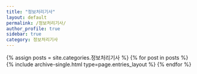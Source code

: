 ```yaml
---
title: "정보처리기사"
layout: default
permalink: /정보처리기사/
author_profile: true
sidebar: true
category: 정보처리기사
---
```


{% assign posts = site.categories.정보처리기사 %}
{% for post in posts %} {% include archive-single.html type=page.entries_layout %} {% endfor %}